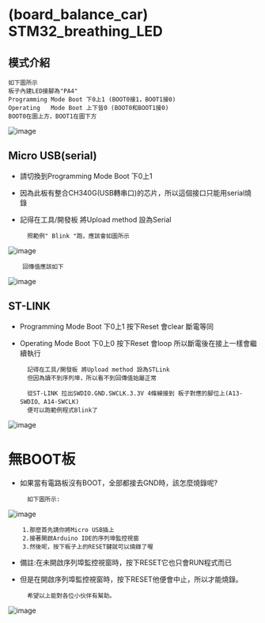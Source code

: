  (board_balance_car) STM32_breathing_LED
===================================
## 模式介紹

    如下圖所示
    板子內建LED接腳為"PA4"
    Programming Mode Boot 下0上1 (BOOT0接1，BOOT1接0)
    Operating   Mode Boot 上下皆0 (BOOT0和BOOT1接0)
    BOOT0在圖上方，BOOT1在圖下方
    
![image](https://github.com/Uniboy-ROS/Balance_car_stm32board/blob/master/image/Jumper_contrast.jpg)

## Micro USB(serial)

* 請切換到Programming Mode Boot 下0上1
* 因為此板有整合CH340G(USB轉串口)的芯片，所以這個接口只能用serial燒錄
* 記得在工具/開發板 將Upload method 設為Serial
    
        照範例" Blink "跑，應該會如圖所示
    
![image](https://github.com/Uniboy-ROS/Balance_car_stm32board/blob/master/image/Micro_USB.jpg)
    
        回傳值應該如下

![image](https://github.com/Uniboy-ROS/Balance_car_stm32board/blob/master/image/serial_output.PNG)

## ST-LINK

* Programming Mode Boot 下0上1 按下Reset 會clear 斷電等同
* Operating Mode Boot 下0上0 按下Reset 會loop 所以斷電後在接上一樣會繼續執行

        記得在工具/開發板 將Upload method 設為STLink
        但因為讀不到序列埠，所以看不到回傳值始屬正常

        從ST-LINK 拉出SWDIO.GND.SWCLK.3.3V 4條線接到 板子對應的腳位上(A13-SWDIO、A14-SWCLK)
        便可以跑範例程式Blink了

![image](https://github.com/Uniboy-ROS/Balance_car_stm32board/blob/master/image/ST-LINK1.jpg)






 無BOOT板
===========

* 如果當有電路板沒有BOOT，全部都接去GND時，該怎麼燒錄呢?
    
        如下圖所示:
![image](https://github.com/Uniboy-ROS/Balance_car_stm32board/blob/master/image/NO_BOOT.jpg)

        1.那麼首先請你將Micro USB插上
        2.接著開啟Arduino IDE的序列埠監控視窗
        3.然後呢，按下板子上的RESET鍵就可以燒錄了喔

* 備註:在未開啟序列埠監控視窗時，按下RESET它也只會RUN程式而已
* 但是在開啟序列埠監控視窗時，按下RESET他便會中止，所以才能燒錄。
    
        希望以上能對各位小伙伴有幫助。
    
![image](https://github.com/Uniboy-ROS/Balance_car_stm32board/blob/master/image/greenflash.jpg)
